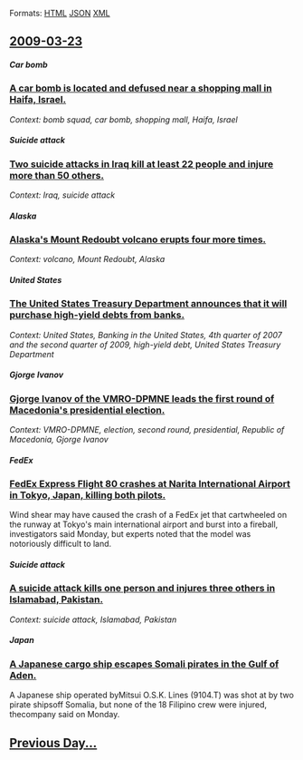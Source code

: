 
Formats: [HTML](2009/03/23/index.html)  [JSON](2009/03/23/index.json)  [XML](2009/03/23/index.xml)  

## [2009-03-23](/news/2009/03/23/index.md)

##### Car bomb
### [ A car bomb is located and defused near a shopping mall in Haifa, Israel. ](/news/2009/03/23/a-car-bomb-is-located-and-defused-near-a-shopping-mall-in-haifa-israel.md)
_Context: bomb squad, car bomb, shopping mall, Haifa, Israel_

##### Suicide attack
### [ Two suicide attacks in Iraq kill at least 22 people and injure more than 50 others. ](/news/2009/03/23/two-suicide-attacks-in-iraq-kill-at-least-22-people-and-injure-more-than-50-others.md)
_Context: Iraq, suicide attack_

##### Alaska
### [ Alaska's Mount Redoubt volcano erupts four more times. ](/news/2009/03/23/alaska-s-mount-redoubt-volcano-erupts-four-more-times.md)
_Context: volcano, Mount Redoubt, Alaska_

##### United States
### [ The United States Treasury Department announces that it will purchase high-yield debts from banks. ](/news/2009/03/23/the-united-states-treasury-department-announces-that-it-will-purchase-high-yield-debts-from-banks.md)
_Context: United States, Banking in the United States, 4th quarter of 2007 and the second quarter of 2009, high-yield debt, United States Treasury Department_

##### Gjorge Ivanov
### [ Gjorge Ivanov of the VMRO-DPMNE leads the first round of Macedonia's presidential election. ](/news/2009/03/23/gjorge-ivanov-of-the-vmroadpmne-leads-the-first-round-of-macedonia-s-presidential-election.md)
_Context: VMRO-DPMNE, election, second round, presidential, Republic of Macedonia, Gjorge Ivanov_

##### FedEx
### [ FedEx Express Flight 80 crashes at Narita International Airport in Tokyo, Japan, killing both pilots. ](/news/2009/03/23/fedex-express-flight-80-crashes-at-narita-international-airport-in-tokyo-japan-killing-both-pilots.md)
Wind shear may have caused the crash of a FedEx jet that cartwheeled on the runway at Tokyo&#39;s main international airport and burst into a fireball, investigators said Monday, but experts noted that the model was notoriously difficult to land. 

##### Suicide attack
### [ A suicide attack kills one person and injures three others in Islamabad, Pakistan. ](/news/2009/03/23/a-suicide-attack-kills-one-person-and-injures-three-others-in-islamabad-pakistan.md)
_Context: suicide attack, Islamabad, Pakistan_

##### Japan
### [ A Japanese cargo ship escapes Somali pirates in the Gulf of Aden. ](/news/2009/03/23/a-japanese-cargo-ship-escapes-somali-pirates-in-the-gulf-of-aden.md)
A Japanese ship operated byMitsui O.S.K. Lines (9104.T) was shot at by two pirate shipsoff Somalia, but none of the 18 Filipino crew were injured, thecompany said on Monday.

## [Previous Day...](/news/2009/03/22/index.md)

